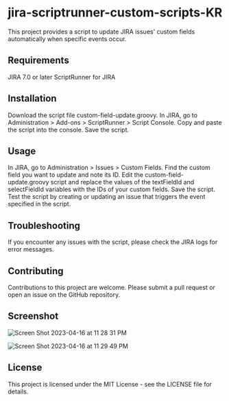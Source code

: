 # jira-scriptrunner-custom-scripts-KR

This project provides a script to update JIRA issues' custom fields automatically when specific events occur.

## Requirements

JIRA 7.0 or later
ScriptRunner for JIRA

## Installation

Download the script file custom-field-update.groovy.
In JIRA, go to Administration > Add-ons > ScriptRunner > Script Console.
Copy and paste the script into the console.
Save the script.

## Usage

In JIRA, go to Administration > Issues > Custom Fields.
Find the custom field you want to update and note its ID.
Edit the custom-field-update.groovy script and replace the values of the textFieldId and selectFieldId variables with the IDs of your custom fields.
Save the script.
Test the script by creating or updating an issue that triggers the event specified in the script.

## Troubleshooting
If you encounter any issues with the script, please check the JIRA logs for error messages.

## Contributing
Contributions to this project are welcome. Please submit a pull request or open an issue on the GitHub repository.

## Screenshot

![Screen Shot 2023-04-16 at 11 28 31 PM](https://user-images.githubusercontent.com/114125334/232371078-ba35eea7-b28e-4b16-8b56-d17477de8868.png)

![Screen Shot 2023-04-16 at 11 29 49 PM](https://user-images.githubusercontent.com/114125334/232371256-4d93da18-1de3-40bb-aa70-7bcded2eac79.png)

## License
This project is licensed under the MIT License - see the LICENSE file for details.
